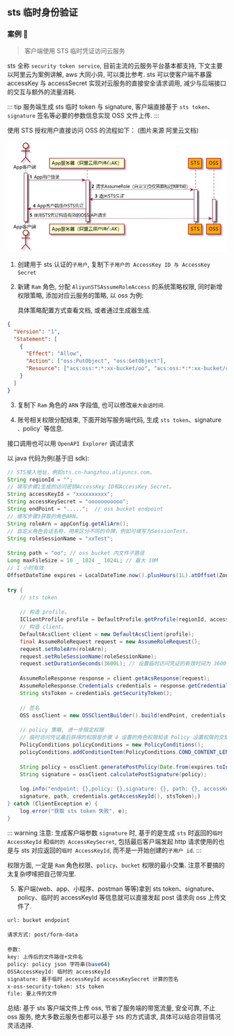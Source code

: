 ## sts 临时身份验证

### 案例 🦷

> 客户端使用 STS 临时凭证访问云服务

sts 全称 `security token service`, 目前主流的云服务平台基本都支持, 下文主要以阿里云为案例讲解, aws 大同小异, 可以类比参考. sts 可以使客户端不暴露 accessKey 与 accessSecret 实现对云服务的直接安全请求调用, 减少与后端接口的交互与额外的流量消耗.

::: tip
服务端生成 sts 临时 token 与 signature, 客户端直接基于 `sts token`、`signature` 签名等必要的参数信息实现 OSS 文件上传.
:::

使用 STS 授权用户直接访问 OSS 的流程如下： (图片来源 阿里云文档)

![sts](./images/sts.jpg)

1. 创建用于 sts 认证的`子用户`, 复制下`子用户的 AccessKey ID 与 AccessKey Secret`

2. 新建 `Ram` 角色, 分配 `AliyunSTSAssumeRoleAccess` 的系统策略权限, 同时新增权限策略, 添加对应云服务的策略, 以 oss 为例:

   具体策略配置方式查看文档, 或者通过生成器生成.

```json
{
  "Version": "1",
  "Statement": [
    {
      "Effect": "Allow",
      "Action": ["oss:PutObject", "oss:GetObject"],
      "Resource": ["acs:oss:*:*:xx-bucket/oo", "acs:oss:*:*:xx-bucket/oo/*"]
    }
  ]
}
```

3. 复制下 `Ram` 角色的 `ARN` 字段值, 也可以修改`最大会话时间`.

4. 账号相关权限分配结束, 下面开始写服务端代码, 生成 `sts token`、signature `、`policy` 等信息.

接口调用也可以用 `OpenAPI Explorer` 调试请求

以 java 代码为例(基于旧 sdk):

```java
// STS接入地址，例如sts.cn-hangzhou.aliyuncs.com。
String regionId = "";
// 填写步骤1生成的访问密钥AccessKey ID和AccessKey Secret。
String accessKeyId = "xxxxxxxxxx";
String accessKeySecret = "ooooooooooo";
String endPoint = ".....";  // oss bucket endpoint
// 填写步骤3获取的角色ARN。
String roleArn = appConfig.getAliArn();
// 自定义角色会话名称，用来区分不同的令牌，例如可填写为SessionTest。
String roleSessionName = "xxTest";

String path = "oo"; // oss bucket 内文件子路径
Long maxFileSize = 10 _ 1024 _ 1024L; // 最大 10M
// 1 小时有效
OffsetDateTime expires = LocalDateTime.now().plusHours(1L).atOffset(ZoneOffset.of("+8"));
​
try {
    // sts token
    ​
    // 构造 profile。
    IClientProfile profile = DefaultProfile.getProfile(regionId, accessKeyId, accessKeySecret);
    // 构造 client。
    DefaultAcsClient client = new DefaultAcsClient(profile);
    final AssumeRoleRequest request = new AssumeRoleRequest();
    request.setRoleArn(roleArn);
    request.setRoleSessionName(roleSessionName);
    request.setDurationSeconds(3600L); // 设置临时访问凭证的有效时间为 3600 秒。
    ​
    AssumeRoleResponse response = client.getAcsResponse(request);
    AssumeRoleResponse.Credentials credentials = response.getCredentials();
    String stsToken = credentials.getSecurityToken();
    ​
    // 签名
    OSS ossClient = new OSSClientBuilder().build(endPoint, credentials.getAccessKeyId(), credentials.getAccessKeySecret(), stsToken);
    ​
    // policy 策略, 进一步限定权限
    // 临时访问凭证最后获得的权限是步骤 4 设置的角色权限和该 Policy 设置权限的交集，
    PolicyConditions policyConditions = new PolicyConditions();
    policyConditions.addConditionItem(PolicyConditions.COND_CONTENT_LENGTH_RANGE, 0, maxFileSize);
    ​
    String policy = ossClient.generatePostPolicy(Date.from(expires.toInstant()), policyConditions);
    String signature = ossClient.calculatePostSignature(policy);
    ​
    log.info("endpoint: {},policy: {},signature: {}, path: {}, accessKeyId: {}, sts_token: {}",endPoint, Base64Utils.encodeToString(policy.getByte(StandardCharsets.UTF_8)),
    signature, path, credentials.getAccessKeyId(), stsToken);)
} catch (ClientException e) {
    log.error("获取 sts token 失败", e);
}
```

::: warning
注意: 生成客户端参数 `signature` 时, 基于的是生成 `sts` 时返回的`临时 AccessKeyId` 和`临时的 AccessKeySecret`, 包括最后客户端发起 http 请求使用的也是与 sts 对应返回的`临时 AccessKeyId`, 而不是一开始创建的`子用户 id`.
:::

权限方面, 一定是 `Ram` 角色权限、`policy`、`bucket` 权限的最小交集. 注意不要搞的太复杂啰嗦把自己带沟里.

5. 客户端(web、app、小程序、postman 等等)拿到 sts token、signature、policy、临时的 accessKeyId 等信息就可以直接发起 post 请求向 oss 上传文件了.

```bash
url: bucket endpoint

请求方式: post/form-data

参数:
key: 上传后的文件路径+文件名
policy: policy json 字符串(base64)
OSSAccessKeyId: 临时的 accessKeyId
signature: 基于临时 accessKeyId accessKeySecret 计算的签名
x-oss-security-token: sts token
file: 要上传的文件
```

总结: 基于 sts 客户端文件上传 oss, 节省了服务端的带宽流量, 安全可靠, 不止 oss 服务, 绝大多数云服务也都可以基于 sts 的方式请求, 具体可以结合项目情况灵活选择.
